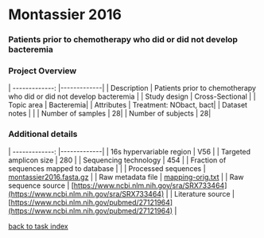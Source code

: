 # Montassier 2016

### Patients prior to chemotherapy who did or did not develop bacteremia


### Project Overview
| -------------: |-------------|
| Description      | Patients prior to chemotherapy who did or did not develop bacteremia |
| Study design | Cross-Sectional |
| Topic area | Bacteremia|
| Attributes | Treatment: NObact, bact|
| Dataset notes | |
| Number of samples | 28|
| Number of subjects | 28|

### Additional details
| -------------: |-------------|
| 16s hypervariable region | V56 |
| Targeted amplicon size | 280 |
| Sequencing technology | 454 |
| Fraction of sequences mapped to database |  |
| Processed sequences | [montassier2016.fasta.gz](https://s3.us-east-2.amazonaws.com/knights-lab/public/MLRepo/fasta/montassier2016.fasta.gz) |
| Raw metadata file | [mapping-orig.txt](./datasets/bacteremia/mapping-orig.txt) |
| Raw sequence source | [https://www.ncbi.nlm.nih.gov/sra/SRX733464](https://www.ncbi.nlm.nih.gov/sra/SRX733464) |
| Literature source | [https://www.ncbi.nlm.nih.gov/pubmed/27121964](https://www.ncbi.nlm.nih.gov/pubmed/27121964) |

[back to task index](../README.md)
